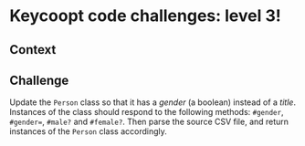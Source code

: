 # Keycoopt code challenges: level 3!
## Context

## Challenge
Update the `Person` class so that it has a _gender_ (a boolean) instead of a _title_. Instances of the 
class should respond to the following methods: `#gender`, `#gender=`, `#male?` and `#female?`. Then 
parse the source CSV file, and return instances of the `Person` class accordingly.
